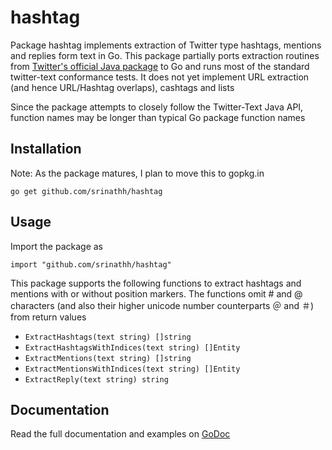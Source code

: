 # hashtag
Package hashtag implements extraction of Twitter type hashtags, mentions and
replies form text in Go. This package partially ports extraction routines from
[Twitter's official Java package](https://github.com/twitter/twitter-text) 
to Go and runs most of the standard twitter-text conformance tests. It does not
yet implement URL extraction (and hence URL/Hashtag overlaps), cashtags and lists

Since the package attempts to closely follow the Twitter-Text Java API, function 
names may be longer than typical Go package function names

Installation
------------
Note: As the package matures, I plan to move this to gopkg.in
```
go get github.com/srinathh/hashtag
```

Usage
-----
Import the package as
```
import "github.com/srinathh/hashtag"
```

This package supports the following functions to extract hashtags and mentions 
with or without position markers. The functions omit # and @ characters 
(and also their higher unicode number counterparts  ＠ and ＃) from return values
- `ExtractHashtags(text string) []string`
- `ExtractHashtagsWithIndices(text string) []Entity`
- `ExtractMentions(text string) []string`
- `ExtractMentionsWithIndices(text string) []Entity`
- `ExtractReply(text string) string`

Documentation
-------------
Read the full documentation and examples on [GoDoc](http://godoc.org/github.com/srinathh/hashtag)



